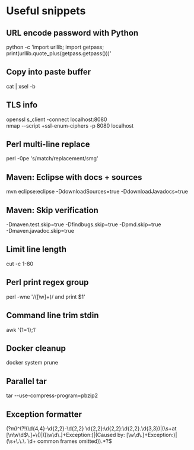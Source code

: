 # Useful snippets

## URL encode password with Python

python -c 'import urllib; import getpass; print(urllib.quote_plus(getpass.getpass()))'

## Copy into paste buffer

cat | xsel -b

## TLS info

openssl s_client -connect localhost:8080  
nmap --script +ssl-enum-ciphers -p 8080 localhost

## Perl multi-line replace

perl -0pe 's/match/replacement/smg'

## Maven: Eclipse with docs + sources

mvn eclipse:eclipse -DdownloadSources=true -DdownloadJavadocs=true

## Maven: Skip verification

-Dmaven.test.skip=true -Dfindbugs.skip=true -Dpmd.skip=true  
-Dmaven.javadoc.skip=true

## Limit line length

cut -c 1-80

## Perl print regex group

perl -wne '/([\w]+)/ and print $1'

## Command line trim stdin

awk '{$1=$1};1'

## Docker cleanup

docker system prune

## Parallel tar

tar --use-compress-program=pbzip2

## Exception formatter

(?m)^(?!(\d{4,4}-\d{2,2}-\d{2,2} \d{2,2}:\d{2,2}:\d{2,2}\.\d{3,3})|(\s+at [\n\w\d$\.]+\()|([\w\d\.]+Exception:)|(Caused by: [\w\d\.]+Exception:)|(\s+\.\.\. \d+ common frames omitted)).*?$
